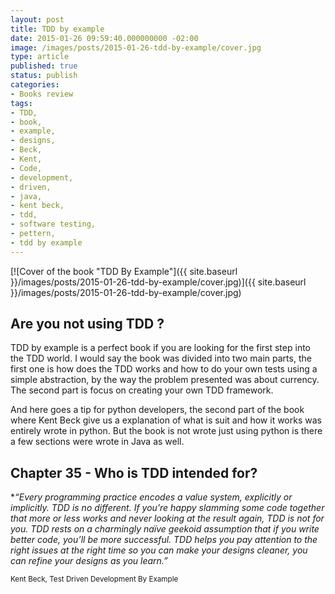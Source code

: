 ```yaml
---
layout: post
title: TDD by example
date: 2015-01-26 09:59:40.000000000 -02:00
image: /images/posts/2015-01-26-tdd-by-example/cover.jpg
type: article
published: true
status: publish
categories:
- Books review
tags:
- TDD,
- book,
- example,
- designs,
- Beck,
- Kent,
- Code,
- development,
- driven,
- java,
- kent beck,
- tdd,
- software testing,
- pettern,
- tdd by example
---
```


[![Cover of the book "TDD By Example"]({{ site.baseurl }}/images/posts/2015-01-26-tdd-by-example/cover.jpg)]({{ site.baseurl }}/images/posts/2015-01-26-tdd-by-example/cover.jpg)

## Are you not using TDD ?

TDD by example is a perfect book if you are looking for the first step into the
TDD world. I would say the book was divided into two main parts, the first one
is how does the TDD works and how to do your own tests using a simple abstraction,
by the way the problem presented was about currency. The second part is focus
on creating your own TDD framework.

And here goes a tip for python developers, the second part of the book where
Kent Beck give us a explanation of what is suit and how it works was entirely
wrote in python. But the book is not wrote just using python is there a few
sections were wrote in Java as well.

## Chapter 35 - Who is TDD intended for?

**“Every programming practice encodes a value system, explicitly or implicitly. TDD is no different. If you’re happy slamming some code together that more or less works and never looking at the result again, TDD is not for you. TDD rests on a charmingly naïve geekoid assumption that if you write better code, you’ll be more successful. TDD helps you pay attention to the right issues at the right time so you can make your designs cleaner, you can refine your designs as you learn.”*

<small>Kent Beck, Test Driven Development By Example</small>

